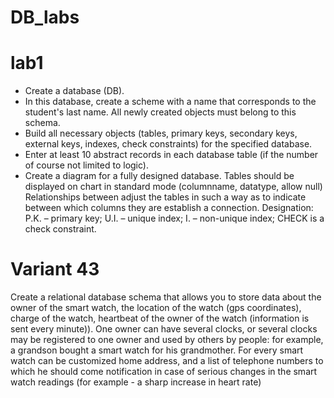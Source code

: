 # DB_labs

# lab1

- Create a database (DB).
- In this database, create a scheme with a name that corresponds to the student's last name. All newly created objects must belong to this schema.
- Build all necessary objects (tables, primary keys, secondary keys, external keys, indexes, check constraints) for the specified database.
- Enter at least 10 abstract records in each database table (if the number of course not limited to logic).
- Create a diagram for a fully designed database. Tables should be displayed on chart in standard mode (columnname, datatype, allow null) Relationships between adjust the tables in such a way as to indicate between which columns they are establish a connection. Designation: P.K. – primary key; U.I. – unique index; I. – non-unique index; CHECK is a check constraint.

# Variant 43
Create a relational database schema that allows you to store data
about the owner of the smart watch, the location of the watch (gps
coordinates), charge of the watch, heartbeat of the owner of the watch
(information is sent every minute)). One owner can have
several clocks, or several clocks may be
registered to one owner and used by others
by people: for example, a grandson bought a smart watch for his grandmother. For
every smart watch can be customized
home address, and a list of telephone numbers to which he should come
notification in case of serious changes in the smart watch readings
(for example - a sharp increase in heart rate)
